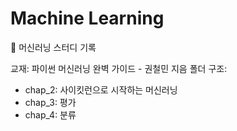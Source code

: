 # Machine Learning

📂 머신러닝 스터디 기록

교재: 파이썬 머신러닝 완벽 가이드 - 권철민 지음
폴더 구조:
- chap_2: 사이킷런으로 시작하는 머신러닝
- chap_3: 평가
- chap_4: 분류